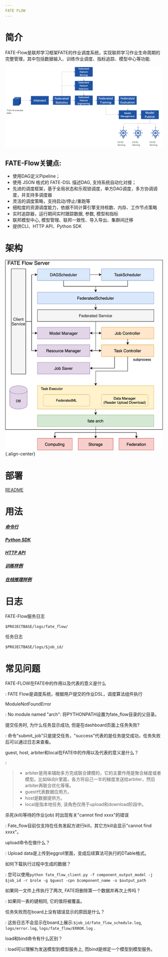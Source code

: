 ```yaml
---
FATE FLOW
---
```


简介
====

FATE-Flow是联邦学习框架FATE的作业调度系统，实现联邦学习作业生命周期的完整管理，其中包括数据输入、训练作业调度、指标追踪、模型中心等功能.

![FATE-Flow联邦学习Pipeline](images/federated_learning_pipeline.png)

FATE-Flow关键点:
------------------

-   使用DAG定义Pipeline；
-   使用 JSON 格式的 FATE-DSL 描述DAG, 支持系统自动化对接；
-   先进的调度框架，基于全局状态和乐观锁调度，单方DAG调度，多方协调调度，并支持多调度器
-   灵活的调度策略，支持启动/停止/重跑等
-   细粒度的资源调度能力，依据不同计算引擎支持核数、内存、工作节点策略
-   实时追踪器，运行期间实时跟踪数据, 参数, 模型和指标
-   联邦模型中心, 模型管理、联邦一致性、导入导出、集群间迁移
-   提供CLI、HTTP API、Python SDK

架构
====

![fateflow_arch](images/fate_flow_arch.png){.align-center}

部署
====

[README](../../README_zh.md)

用法
====

##### [命令行](../fate_client/flow_client/README_zh.rst)

##### [Python SDK](../fate_client/flow_sdk/README_zh.rst)

##### [HTTP API](doc/fate_flow_http_api.rst)

##### [训练样例](examples/README_zh.rst)

##### [在线推理样例](../../doc/model_publish_with_serving_guide_zh.md)

日志
====

FATE-Flow服务日志

`$PROJECTBASE/logs/fate_flow/`

任务日志

`$PROJECTBASE/logs/$job_id/`

常见问题
========

FATE-FLOW在FATE中的作用以及代表的意义是什么

:   FATE Flow是调度系统，根据用户提交的作业DSL，调度算法组件执行

ModuleNotFoundError

:   No module named "arch": 将PYTHONPATH设置为fate_flow目录的父目录。

提交任务时, 为什么任务显示成功, 但是在dashboard页面上任务失败?

:   命令"submit_job"只是提交任务，"success"代表的是任务提交成功，任务失败后可以通过日志来查看。

guest, host, arbiter和local在FATE中的作用以及代表的意义是什么？

:   

> -   arbiter是用来辅助多方完成联合建模的，它的主要作用是聚合梯度或者模型。比如纵向lr里面，各方将自己一半的梯度发送给arbiter，然后arbiter再联合优化等等。
> -   guest代表数据应用方。
> -   host是数据提供方。
> -   local是指本地任务, 该角色仅用于upload和download阶段中。

杀死(kill)等待的作业(job) 时出现有关"cannot find xxxx"的错误

:   Fate_flow目前仅支持在任务发起方进行kill，其它方kill会显示"cannot
    find xxxx"。

upload命令在做什么？

:   Upload data是上传到eggroll里面，变成后续算法可执行的DTable格式。

如何下载执行过程中生成的数据？

:   您可以使用`python fate_flow_client.py -f component_output_model -j $job_id -r $role -g $guest -cpn $component_name -o $output_path`

如果同一文件上传执行了两次, FATE将删除第一个数据并再次上传吗？

:   如果同一表的键相同, 它的值将被覆盖。

任务失败而在board上没有错误显示的原因是什么？

:   这些日志不会显示在board上展示:`$job_id/fate_flow_schedule.log`,
    `logs/error.log`, `logs/fate_flow/ERROR.log` .

load和bind命令有什么区别？

:   load可以理解为发送模型到模型服务上, 而bind是绑定一个模型到模型服务。

